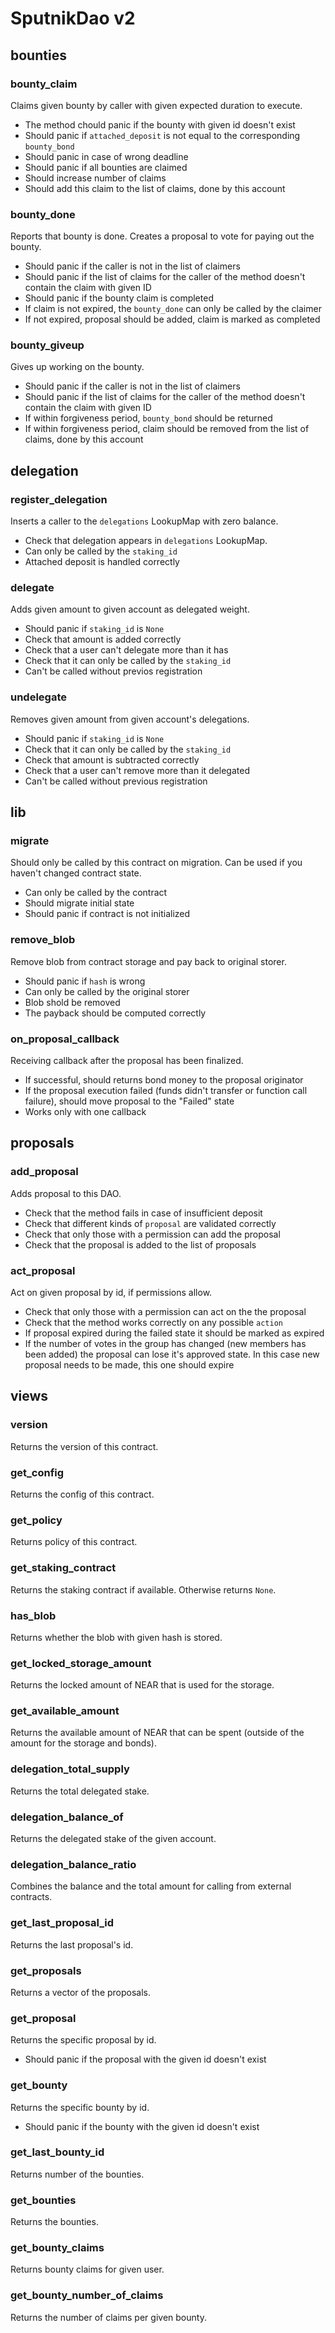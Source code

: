 # SputnikDao v2

## bounties

### bounty_claim
Claims given bounty by caller with given expected duration to execute.
- The method chould panic if the bounty with given id doesn't exist
- Should panic if `attached_deposit` is not equal to the corresponding `bounty_bond`
- Should panic in case of wrong deadline
- Should panic if all bounties are claimed
- Should increase number of claims
- Should add this claim to the list of claims, done by this account
### bounty_done
Reports that bounty is done. Creates a proposal to vote for paying out the bounty.
- Should panic if the caller is not in the list of claimers
- Should panic if the list of claims for the caller of the method doesn't contain the claim with given ID
- Should panic if the bounty claim is completed
- If claim is not expired, the `bounty_done` can only be called by the claimer
- If not expired, proposal should be added, claim is marked as completed
### bounty_giveup
Gives up working on the bounty.
- Should panic if the caller is not in the list of claimers
- Should panic if the list of claims for the caller of the method doesn't contain the claim with given ID
- If within forgiveness period, `bounty_bond` should be returned
- If within forgiveness period, claim should be removed from the list of claims, done by this account

## delegation

### register_delegation
Inserts a caller to the `delegations` LookupMap with zero balance.
- Check that delegation appears in `delegations` LookupMap.
- Can only be called by the `staking_id`
- Attached deposit is handled correctly
### delegate
Adds given amount to given account as delegated weight.
- Should panic if `staking_id` is `None`
- Check that amount is added correctly
- Check that a user can't delegate more than it has
- Check that it can only be called by the `staking_id`
- Can't be called without previos registration
### undelegate
Removes given amount from given account's delegations.
- Should panic if `staking_id` is `None`
- Check that it can only be called by the `staking_id`
- Check that amount is subtracted correctly
- Check that a user can't remove more than it delegated
- Can't be called without previous registration

## lib

### migrate
Should only be called by this contract on migration. Can be used if you haven't changed contract state.
- Can only be called by the contract
- Should migrate initial state
- Should panic if contract is not initialized
### remove_blob
Remove blob from contract storage and pay back to original storer.
- Should panic if `hash` is wrong
- Can only be called by the original storer
- Blob shold be removed
- The payback should be computed correctly
### on_proposal_callback
Receiving callback after the proposal has been finalized.
- If successful, should returns bond money to the proposal originator
- If the proposal execution failed (funds didn't transfer or function call failure), should move proposal to the "Failed" state
- Works only with one callback

## proposals

### add_proposal
Adds proposal to this DAO.
- Check that the method fails in case of insufficient deposit 
- Check that different kinds of `proposal` are validated correctly
- Check that only those with a permission can add the proposal
- Check that the proposal is added to the list of proposals
### act_proposal
Act on given proposal by id, if permissions allow.
- Check that only those with a permission can act on the the proposal
- Check that the method works correctly on any possible `action`
- If proposal expired during the failed state it should be marked as expired
- If the number of votes in the group has changed (new members has been added) the proposal can lose it's approved state. In this case new proposal needs to be made, this one should expire

## views
### version
Returns the version of this contract.
### get_config
Returns the config of this contract.
### get_policy
Returns policy of this contract.
### get_staking_contract
Returns the staking contract if available. Otherwise returns `None`.
### has_blob
Returns whether the blob with given hash is stored.
### get_locked_storage_amount
Returns the locked amount of NEAR that is used for the storage.
### get_available_amount
Returns the available amount of NEAR that can be spent (outside of the amount for the storage and bonds).
### delegation_total_supply
Returns the total delegated stake.
### delegation_balance_of
Returns the delegated stake of the given account.
### delegation_balance_ratio
Combines the balance and the total amount for calling from external contracts.
### get_last_proposal_id
Returns the last proposal's id.
### get_proposals
Returns a vector of the proposals.
### get_proposal
Returns the specific proposal by id.
- Should panic if the proposal with the given id doesn't exist
### get_bounty
Returns the specific bounty by id.
- Should panic if the bounty with the given id doesn't exist
### get_last_bounty_id
Returns number of the bounties.
### get_bounties
Returns the bounties.
### get_bounty_claims
Returns bounty claims for given user.
### get_bounty_number_of_claims
Returns the number of claims per given bounty.
